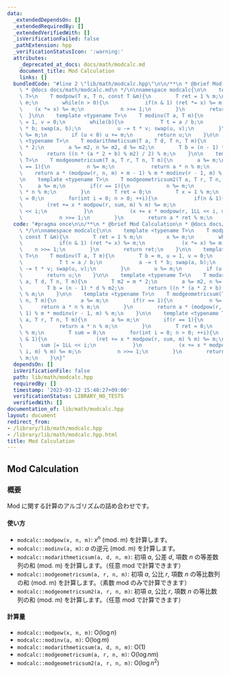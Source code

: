 ```yaml
---
data:
  _extendedDependsOn: []
  _extendedRequiredBy: []
  _extendedVerifiedWith: []
  _isVerificationFailed: false
  _pathExtension: hpp
  _verificationStatusIcon: ':warning:'
  attributes:
    _deprecated_at_docs: docs/math/modcalc.md
    document_title: Mod Calculation
    links: []
  bundledCode: "#line 2 \"lib/math/modcalc.hpp\"\n\n/**\n * @brief Mod Calculation\n\
    \ * @docs docs/math/modcalc.md\n */\n\nnamespace modcalc{\n\n    template <typename\
    \ T>\n    T modpow(T x, T n, const T &m){\n        T ret = 1 % m;\n        x %=\
    \ m;\n        while(n > 0){\n            if(n & 1) (ret *= x) %= m;\n        \
    \    (x *= x) %= m;\n            n >>= 1;\n        }\n        return ret;\n  \
    \  }\n\n    template <typename T>\n    T modinv(T a, T m){\n        T b = m, u\
    \ = 1, v = 0;\n        while(b){\n            T t = a / b;\n            a -= t\
    \ * b; swap(a, b);\n            u -= t * v; swap(u, v);\n        }\n        u\
    \ %= m;\n        if (u < 0) u += m;\n        return u;\n    }\n\n    template\
    \ <typename T>\n    T modarithmeticsum(T a, T d, T n, T m){\n        T m2 = m\
    \ * 2;\n        a %= m2, n %= m2, d %= m2;\n        T b = (n - 1) * d % m2;\n\
    \        return ((n * (a * 2 + b) % m2) / 2) % m;\n    }\n\n    template <typename\
    \ T>\n    T modgeometricsum(T a, T r, T n, T m){\n        a %= m;\n        if(r\
    \ == 1){\n            n %= m;\n            return a * n % m;\n        }\n    \
    \    return a * (modpow(r, n, m) + m - 1) % m * modinv(r - 1, m) % m;\n    }\n\
    \n    template <typename T>\n    T modgeometricsum2(T a, T r, T n, T m){\n   \
    \     a %= m;\n        if(r == 1){\n            n %= m;\n            return a\
    \ * n % m;\n        }\n        T ret = 0;\n        T x = 1 % m;\n        T sum\
    \ = 0;\n        for(int i = 0; n > 0; ++i){\n            if(n & 1){\n        \
    \        (ret += x * modpow(r, sum, m) % m) %= m;\n                sum |= 1LL\
    \ << i;\n            }\n            (x += x * modpow(r, 1LL << i, m) % m) %= m;\n\
    \            n >>= 1;\n        }\n        return a * ret % m;\n    }\n}\n"
  code: "#pragma once\n\n/**\n * @brief Mod Calculation\n * @docs docs/math/modcalc.md\n\
    \ */\n\nnamespace modcalc{\n\n    template <typename T>\n    T modpow(T x, T n,\
    \ const T &m){\n        T ret = 1 % m;\n        x %= m;\n        while(n > 0){\n\
    \            if(n & 1) (ret *= x) %= m;\n            (x *= x) %= m;\n        \
    \    n >>= 1;\n        }\n        return ret;\n    }\n\n    template <typename\
    \ T>\n    T modinv(T a, T m){\n        T b = m, u = 1, v = 0;\n        while(b){\n\
    \            T t = a / b;\n            a -= t * b; swap(a, b);\n            u\
    \ -= t * v; swap(u, v);\n        }\n        u %= m;\n        if (u < 0) u += m;\n\
    \        return u;\n    }\n\n    template <typename T>\n    T modarithmeticsum(T\
    \ a, T d, T n, T m){\n        T m2 = m * 2;\n        a %= m2, n %= m2, d %= m2;\n\
    \        T b = (n - 1) * d % m2;\n        return ((n * (a * 2 + b) % m2) / 2)\
    \ % m;\n    }\n\n    template <typename T>\n    T modgeometricsum(T a, T r, T\
    \ n, T m){\n        a %= m;\n        if(r == 1){\n            n %= m;\n      \
    \      return a * n % m;\n        }\n        return a * (modpow(r, n, m) + m -\
    \ 1) % m * modinv(r - 1, m) % m;\n    }\n\n    template <typename T>\n    T modgeometricsum2(T\
    \ a, T r, T n, T m){\n        a %= m;\n        if(r == 1){\n            n %= m;\n\
    \            return a * n % m;\n        }\n        T ret = 0;\n        T x = 1\
    \ % m;\n        T sum = 0;\n        for(int i = 0; n > 0; ++i){\n            if(n\
    \ & 1){\n                (ret += x * modpow(r, sum, m) % m) %= m;\n          \
    \      sum |= 1LL << i;\n            }\n            (x += x * modpow(r, 1LL <<\
    \ i, m) % m) %= m;\n            n >>= 1;\n        }\n        return a * ret %\
    \ m;\n    }\n}"
  dependsOn: []
  isVerificationFile: false
  path: lib/math/modcalc.hpp
  requiredBy: []
  timestamp: '2023-03-12 15:40:27+09:00'
  verificationStatus: LIBRARY_NO_TESTS
  verifiedWith: []
documentation_of: lib/math/modcalc.hpp
layout: document
redirect_from:
- /library/lib/math/modcalc.hpp
- /library/lib/math/modcalc.hpp.html
title: Mod Calculation
---
```

## Mod Calculation

### 概要

Mod に関する計算のアルゴリズムの詰め合わせです。

#### 使い方

- `modcalc::modpow(x, n, m)`: $x^n$ (mod. m) を計算します。
- `modcalc::modinv(a, m)`: $a$ の逆元 (mod. m) を計算します。
- `modcalc::modarithmeticsum(a, d, n, m)`: 初項 $a$, 公差 $d$, 項数 $n$ の等差数列の和 (mod. m) を計算します。（任意 mod で計算できます）
- `modcalc::modgeometricsum(a, r, n, m)`: 初項 $a$, 公比 $r$, 項数 $n$ の等比数列の和 (mod. m) を計算します。（素数 mod のみで計算できます）
- `modcalc::modgeometricsum2(a, r, n, m)`: 初項 $a$, 公比 $r$, 項数 $n$ の等比数列の和 (mod. m) を計算します。（任意 mod で計算できます）

#### 計算量

- `modcalc::modpow(x, n, m)`: $\mathrm{O}(\log n)$
- `modcalc::modinv(a, m)`: $\mathrm{O}(\log m)$
- `modcalc::modarithmeticsum(a, d, n, m)`: $\mathrm{O}(1)$
- `modcalc::modgeometricsum(a, r, n, m)`: $\mathrm{O}(\log nm)$
- `modcalc::modgeometricsum2(a, r, n, m)`: $\mathrm{O}(\log n^2)$